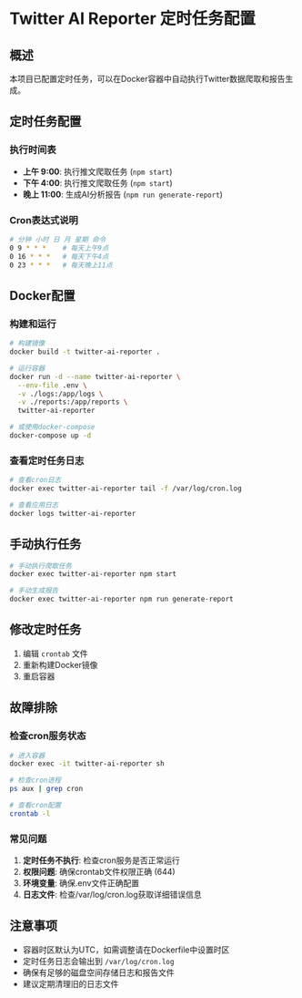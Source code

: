 # Twitter AI Reporter 定时任务配置

## 概述

本项目已配置定时任务，可以在Docker容器中自动执行Twitter数据爬取和报告生成。

## 定时任务配置

### 执行时间表

- **上午 9:00**: 执行推文爬取任务 (`npm start`)
- **下午 4:00**: 执行推文爬取任务 (`npm start`)
- **晚上 11:00**: 生成AI分析报告 (`npm run generate-report`)

### Cron表达式说明

```bash
# 分钟 小时 日 月 星期 命令
0 9 * * *    # 每天上午9点
0 16 * * *   # 每天下午4点
0 23 * * *   # 每天晚上11点
```

## Docker配置

### 构建和运行

```bash
# 构建镜像
docker build -t twitter-ai-reporter .

# 运行容器
docker run -d --name twitter-ai-reporter \
  --env-file .env \
  -v ./logs:/app/logs \
  -v ./reports:/app/reports \
  twitter-ai-reporter

# 或使用docker-compose
docker-compose up -d
```

### 查看定时任务日志

```bash
# 查看cron日志
docker exec twitter-ai-reporter tail -f /var/log/cron.log

# 查看应用日志
docker logs twitter-ai-reporter
```

## 手动执行任务

```bash
# 手动执行爬取任务
docker exec twitter-ai-reporter npm start

# 手动生成报告
docker exec twitter-ai-reporter npm run generate-report
```

## 修改定时任务

1. 编辑 `crontab` 文件
2. 重新构建Docker镜像
3. 重启容器

## 故障排除

### 检查cron服务状态

```bash
# 进入容器
docker exec -it twitter-ai-reporter sh

# 检查cron进程
ps aux | grep cron

# 查看cron配置
crontab -l
```

### 常见问题

1. **定时任务不执行**: 检查cron服务是否正常运行
2. **权限问题**: 确保crontab文件权限正确 (644)
3. **环境变量**: 确保.env文件正确配置
4. **日志文件**: 检查/var/log/cron.log获取详细错误信息

## 注意事项

- 容器时区默认为UTC，如需调整请在Dockerfile中设置时区
- 定时任务日志会输出到 `/var/log/cron.log`
- 确保有足够的磁盘空间存储日志和报告文件
- 建议定期清理旧的日志文件